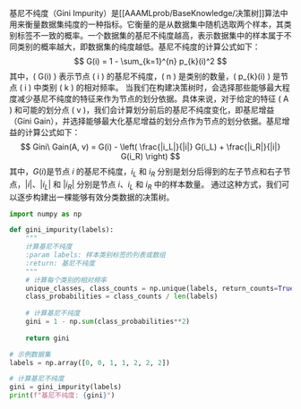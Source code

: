 基尼不纯度（Gini Impurity）是[[AAAMLprob/BaseKnowledge/决策树]]算法中用来衡量数据集纯度的一种指标。它衡量的是从数据集中随机选取两个样本，其类别标签不一致的概率。一个数据集的基尼不纯度越高，表示数据集中的样本属于不同类别的概率越大，即数据集的纯度越低。基尼不纯度的计算公式如下：
$$
 G(i) = 1 - \sum_{k=1}^{n} p_{k}(i)^2 
$$
其中，\( G(i) \) 表示节点 \( i \) 的基尼不纯度，\( n \) 是类别的数量，\( p_{k}(i) \) 是节点 \( i \) 中类别 \( k \) 的相对频率。
当我们在构建决策树时，会选择那些能够最大程度减少基尼不纯度的特征来作为节点的划分依据。具体来说，对于给定的特征 \( A \) 和可能的划分点 \( v \)，我们会计算划分前后的基尼不纯度变化，即基尼增益（Gini Gain），并选择能够最大化基尼增益的划分点作为节点的划分依据。基尼增益的计算公式如下：
$$
 Gini\ Gain(A, v) = G(i) - \left( \frac{|i_L|}{|i|} G(i_L) + \frac{|i_R|}{|i|} G(i_R) \right) 
$$
其中，$G(i)$是节点 $i$ 的基尼不纯度，$i_L$ 和 $i_R$ 分别是划分后得到的左子节点和右子节点，$|i|$、$|i_L|$ 和 $|i_R|$ 分别是节点 $i$、$i_L$ 和 $i_R$ 中的样本数量。
通过这种方式，我们可以逐步构建出一棵能够有效分类数据的决策树。
``` python
import numpy as np

def gini_impurity(labels):
    """
    计算基尼不纯度
    :param labels: 样本类别标签的列表或数组
    :return: 基尼不纯度
    """
    # 计算每个类别的相对频率
    unique_classes, class_counts = np.unique(labels, return_counts=True)
    class_probabilities = class_counts / len(labels)
    
    # 计算基尼不纯度
    gini = 1 - np.sum(class_probabilities**2)
    
    return gini

# 示例数据集
labels = np.array([0, 0, 1, 1, 2, 2, 2])

# 计算基尼不纯度
gini = gini_impurity(labels)
print(f"基尼不纯度: {gini}")
```